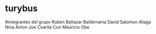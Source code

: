 # turybus
#integrantes del grupo
Ruben Baltazar Balderrama
David Salomon Aliaga Nina
Airton Joe Coarita Cori 
Mauricio Obe